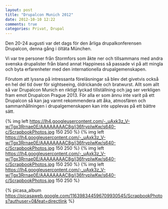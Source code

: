 ```yaml
---
layout: post
title: "Drupalcon Munich 2012"
date: 2012-10-10 12:22
comments: true
categories: Privat, Drupal
---
```

Den 20-24 augusti var det dags för den årliga drupalkonferensen Drupalcon, denna gång i öltäta München.

Vi var tre personer från Stormfors som åkte ner och tillsammans med andra svenska drupalister från bland annat Happiness så passade vi på att mingla och byta erfarenheter med den internationella drupalgemenskapen.

Förutom att lyssna på intressanta föreläsningar så blev det givetvis också en hel del tid över för sightseeing, öldrickande och bratwurst. Allt som allt så var Drupalcon Munich en riktigt lyckad tillställning och jag ser verkligen fram emot Drupalcon Prague 2013. För alla er som ännu inte varit på ett Drupalcon så kan jag varmt rekommendera att åka, atmosfären och sammanhållningen i drupalgemenskapen kan inte upplevas på ett bättre sätt.

{% img left https://lh4.googleusercontent.com/-_uAxk3z_V-w/Tgx3Rrnae0E/AAAAAAAAC8g/j36frypIwKw/s640-c/ScrapbookPhotos.jpg 150 250 %} {% img left https://lh4.googleusercontent.com/-_uAxk3z_V-w/Tgx3Rrnae0E/AAAAAAAAC8g/j36frypIwKw/s640-c/ScrapbookPhotos.jpg 150 250 %} {% img left https://lh4.googleusercontent.com/-_uAxk3z_V-w/Tgx3Rrnae0E/AAAAAAAAC8g/j36frypIwKw/s640-c/ScrapbookPhotos.jpg 150 250 %} {% img left https://lh4.googleusercontent.com/-_uAxk3z_V-w/Tgx3Rrnae0E/AAAAAAAAC8g/j36frypIwKw/s640-c/ScrapbookPhotos.jpg 150 250 %}

{% picasa_album https://picasaweb.google.com/116398344596709930545/ScrapbookPhotos?authuser=0&feat=directlink %}